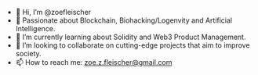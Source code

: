 - 👋 Hi, I’m @zoefleischer
- 👀 Passionate about Blockchain, Biohacking/Logenvity and Artificial Intelligence.
- 🌱 I’m currently learning about Solidity and Web3 Product Management.
- 💞️ I’m looking to collaborate on cutting-edge projects that aim to improve society.
- 📫 How to reach me: zoe.z.fleischer@gmail.com

<!---
zoefleischer/zoefleischer is a ✨ special ✨ repository because its `README.md` (this file) appears on your GitHub profile.
You can click the Preview link to take a look at your changes.
--->
